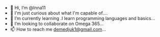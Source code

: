 - 👋 Hi, I’m @lnna11
- 👀  I'm just curious about what I'm capable of....
- 🌱 I’m currently learning .I learn programming languages and basics...
- 💞️ I’m looking to collaborate on Omega 365...
- 📫 How to reach me demedjuk1@gmail.com...

<!---
lnna11/lnna11 is a ✨ special ✨ repository because its `README.md` (this file) appears on your GitHub profile.
You can click the Preview link to take a look at your changes.
--->
